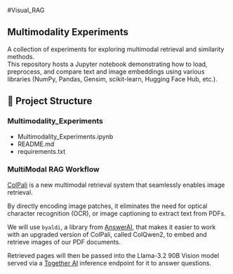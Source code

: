#Visual_RAG
## Multimodality Experiments

A collection of experiments for exploring multimodal retrieval and similarity methods.  
This repository hosts a Jupyter notebook demonstrating how to load, preprocess, and compare text and image embeddings using various libraries (NumPy, Pandas, Gensim, scikit-learn, Hugging Face Hub, etc.).

## 📂 Project Structure

### Multimodality_Experiments
-  Multimodality_Experiments.ipynb
-  README.md
-  requirements.txt


### MultiModal RAG Workflow

[ColPali](https://arxiv.org/abs/2407.01449) is a new multimodal retrieval system that seamlessly enables image retrieval.

By directly encoding image patches, it eliminates the need for optical character recognition (OCR), or image captioning to extract text from PDFs.

We will use `byaldi`, a library from [AnswerAI](https://www.answer.ai/), that makes it easier to work with an upgraded version of ColPali, called ColQwen2, to embed and retrieve images of our PDF documents.

Retrieved pages will then be passed into the Llama-3.2 90B Vision model served via a [Together AI](https://www.together.ai/) inference endpoint for it to answer questions.

